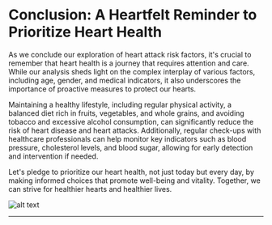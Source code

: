 # Conclusion: A Heartfelt Reminder to Prioritize Heart Health
As we conclude our exploration of heart attack risk factors, it's crucial to remember that heart health is a journey that requires attention and care. While our analysis sheds light on the complex interplay of various factors, including age, gender, and medical indicators, it also underscores the importance of proactive measures to protect our hearts.

Maintaining a healthy lifestyle, including regular physical activity, a balanced diet rich in fruits, vegetables, and whole grains, and avoiding tobacco and excessive alcohol consumption, can significantly reduce the risk of heart disease and heart attacks. Additionally, regular check-ups with healthcare professionals can help monitor key indicators such as blood pressure, cholesterol levels, and blood sugar, allowing for early detection and intervention if needed.

Let's pledge to prioritize our heart health, not just today but every day, by making informed choices that promote well-being and vitality. Together, we can strive for healthier hearts and healthier lives.

![alt text](https://www.metropolisindia.com/upgrade/blog/upload/2023/08/WhatsApp-Image-2023-08-10-at-11.46.42-AM.jpeg)

---


